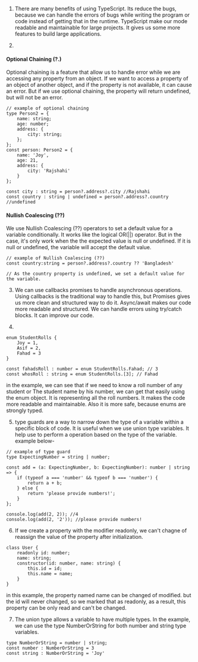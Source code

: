 1. There are many benefits of using TypeScript. Its reduce the bugs, because we can handle the errors of bugs while writing the program or code instead of getting that in the runtime. TypeScript make our mode readable and maintainable for large projects. It gives us some more features to build large applications.

2.

#### Optional Chaining (?.)

Optional chaining is a feature that allow us to handle error while we are accessing any property from an object. If we want to access a property of an object of another object, and if the property is not available, it can cause an error. But if we use optional chaining, the property will return undefined, but will not be an error.

```
// example of optional chaining
type Person2 = {
	name: string;
	age: number;
	address: {
		city: string;
	};
};
const person: Person2 = {
	name: 'Joy',
	age: 21,
	address: {
		city: 'Rajshahi'
	}
};

const city : string = person?.address?.city //Rajshahi
const country : string | undefined = person?.address?.country //undefined
```

#### Nullish Coalescing (??)

We use Nullish Coalescing (??) operators to set a default value for a variable conditionally. It works like the logical OR(||) operator. But in the case, it's only work when the the expected value is null or undefined. If it is null or undefined, the variable will accept the default value.

```
// example of Nullish Coalescing (??)
const country:string = person?.address?.country ?? 'Bangladesh'

// As the country property is undefined, we set a default value for the variable.

```

3. We can use callbacks promises to handle asynchronous operations. Using callbacks is the traditional way to handle this, but Promises gives us more clean and structured way to do it.
   Async/await makes our code more readable and structured. We can handle errors using try/catch blocks. It can improve our code.

4.

```
enum StudentRolls {
    Joy = 1,
    Asif = 2,
    Fahad = 3
}

const fahadsRoll : number = enum StudentRolls.Fahad; // 3
const whosRoll : string = enum StudentRolls.[3]; // Fahad
```

in the example, we can see that if we need to know a roll number of any student or The student name by his number, we can get that easily using the enum object. It is representing all the roll numbers. It makes the code more readable and maintainable. Also it is more safe, because enums are strongly typed.

5. type guards are a way to narrow down the type of a variable within a specific block of code. It is useful when we use union type variables. It help use to perform a operation based on the type of the variable. example below- 
```
// example of type guard
type ExpectingNumber = string | number;

const add = (a: ExpectingNumber, b: ExpectingNumber): number | string => {
	if (typeof a === 'number' && typeof b === 'number') {
		return a + b;
	} else {
		return 'please provide numbers!';
	}
};

console.log(add(2, 2)); //4
console.log(add(2, '2')); //please provide numbers!
```

6. If we create a property with the modifier readonly, we can't chagne of reassign the value of the property after initialization. 
```
class User {
	readonly id: number;
	name: string;
	constructor(id: number, name: string) {
		this.id = id;
		this.name = name;
	}
}

```
in this example, the property named name can be changed of modified. but the id will never changed, so we marked that as readonly, as a result, this property can be only read and can't be changed. 


7. The union type allows a variable to have multiple types. In the example, we can use the type NumberOrString for both number and string type variables.

```
type NumberOrString = number | string;
const number : NumberOrString = 3
const string : NumberOrString = 'Joy'
```
